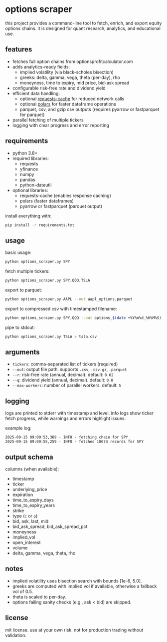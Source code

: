 # options scraper

this project provides a command-line tool to fetch, enrich, and export equity options chains. it is designed for quant research, analytics, and educational use.

## features

- fetches full option chains from optionsprofitcalculator.com
- adds analytics-ready fields:
  - implied volatility (via black-scholes bisection)
  - greeks: delta, gamma, vega, theta (per-day), rho
  - moneyness, time to expiry, mid price, bid-ask spread
- configurable risk-free rate and dividend yield
- efficient data handling:
  - optional [requests-cache](https://requests-cache.readthedocs.io/) for reduced network calls
  - optional [polars](https://pola.rs/) for faster dataframe operations
  - parquet, csv, and gzip csv outputs (requires pyarrow or fastparquet for parquet)
- parallel fetching of multiple tickers
- logging with clear progress and error reporting

## requirements

- python 3.8+
- required libraries:
  - requests
  - yfinance
  - numpy
  - pandas
  - python-dateutil
- optional libraries:
  - requests-cache (enables response caching)
  - polars (faster dataframes)
  - pyarrow or fastparquet (parquet output)

install everything with:

```bash
pip install -r requirements.txt
````

## usage

basic usage:

```bash
python options_scraper.py SPY
```

fetch multiple tickers:

```bash
python options_scraper.py SPY,QQQ,TSLA
```

export to parquet:

```bash
python options_scraper.py AAPL --out aapl_options.parquet
```

export to compressed csv with timestamped filename:

```bash
python options_scraper.py SPY,QQQ --out options_$(date +%Y%m%d_%H%M%S).csv.gz
```

pipe to stdout:

```bash
python options_scraper.py TSLA > tsla.csv
```

## arguments

* `tickers`: comma-separated list of tickers (required)
* `--out`: output file path. supports `.csv`, `.csv.gz`, `.parquet`
* `--r`: risk-free rate (annual, decimal). default: `0.02`
* `--q`: dividend yield (annual, decimal). default: `0.0`
* `--max-workers`: number of parallel workers. default: `5`

## logging

logs are printed to stderr with timestamp and level. info logs show ticker fetch progress, while warnings and errors highlight issues.

example log:

```
2025-09-15 09:00:53,369 - INFO - fetching chain for SPY
2025-09-15 09:00:55,259 - INFO - fetched 10674 records for SPY
```

## output schema

columns (when available):

* timestamp
* ticker
* underlying\_price
* expiration
* time\_to\_expiry\_days
* time\_to\_expiry\_years
* strike
* type (`c` or `p`)
* bid, ask, last, mid
* bid\_ask\_spread, bid\_ask\_spread\_pct
* moneyness
* implied\_vol
* open\_interest
* volume
* delta, gamma, vega, theta, rho

## notes

* implied volatility uses bisection search with bounds \[1e-6, 5.0].
* greeks are computed with implied vol if available, otherwise a fallback vol of 0.5.
* theta is scaled to per-day.
* options failing sanity checks (e.g., ask < bid) are skipped.

## license

mit license. use at your own risk. not for production trading without validation.

